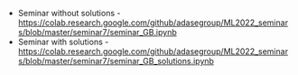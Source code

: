 * Seminar without solutions - https://colab.research.google.com/github/adasegroup/ML2022_seminars/blob/master/seminar7/seminar_GB.ipynb
* Seminar with solutions - https://colab.research.google.com/github/adasegroup/ML2022_seminars/blob/master/seminar7/seminar_GB_solutions.ipynb
